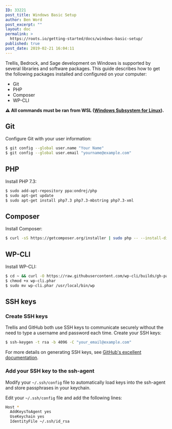 ```yaml
---
ID: 33221
post_title: Windows Basic Setup
author: Ben Word
post_excerpt: ""
layout: doc
permalink: >
  https://roots.io/getting-started/docs/windows-basic-setup/
published: true
post_date: 2019-02-21 16:04:11
---
```

Trellis, Bedrock, and Sage development on Windows is supported by several libraries and software packages. This guide describes how to get the following packages installed and configured on your computer:

- Git
- PHP
- Composer
- WP-CLI

**⚠️ All commands must be ran from WSL ([Windows Subsystem for Linux](https://docs.microsoft.com/en-us/windows/wsl/install-win10)).**

## Git

Configure Git with your user information:

```sh
$ git config --global user.name "Your Name"
$ git config --global user.email "yourname@example.com"
```

## PHP

Install PHP 7.3:

```sh
$ sudo add-apt-repository ppa:ondrej/php
$ sudo apt-get update
$ sudo apt-get install php7.3 php7.3-mbstring php7.3-xml
```

## Composer

Install Composer:

```sh
$ curl -sS https://getcomposer.org/installer | sudo php -- --install-dir=/usr/local/bin --filename=composer
```

## WP-CLI

Install WP-CLI:

```sh
$ cd ~ && curl -O https://raw.githubusercontent.com/wp-cli/builds/gh-pages/phar/wp-cli.phar
$ chmod +x wp-cli.phar
$ sudo mv wp-cli.phar /usr/local/bin/wp
```

## SSH keys

### Create SSH keys

Trellis and GitHub both use SSH keys to communicate securely without the need to type a username and password each time. Create your SSH keys:

```sh
$ ssh-keygen -t rsa -b 4096 -C "your_email@example.com"
```

For more details on generating SSH keys, see [GitHub's excellent documentation](https://help.github.com/articles/generating-a-new-ssh-key-and-adding-it-to-the-ssh-agent/).

### Add your SSH key to the ssh-agent

Modify your `~/.ssh/config` file to automatically load keys into the ssh-agent and store passphrases in your keychain.

Edit your `~/.ssh/config` file and add the following lines:

```sh
Host *
  AddKeysToAgent yes
  UseKeychain yes
  IdentityFile ~/.ssh/id_rsa
```